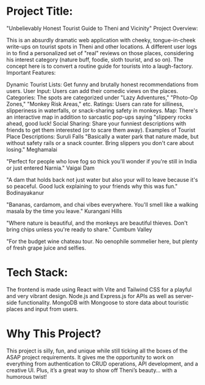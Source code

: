 # Project Title:

"Unbelievably Honest Tourist Guide to Theni and Vicinity" Project Overview:

This is an absurdly dramatic web application with cheeky, tongue-in-cheek write-ups on tourist spots in Theni and other locations. A different user logs in to find a personalized set of "real" reviews on those places, considering his interest category (nature buff, foodie, sloth tourist, and so on). The concept here is to convert a routine guide for tourists into a laugh-factory. Important Features:

Dynamic Tourist Lists: Get funny and brutally honest recommendations from users. User Input: Users can add their comedic views on the places. Categories: The spots are categorized under "Lazy Adventures," "Photo-Op Zones," "Monkey Risk Areas," etc. Ratings: Users can rate for silliness, slipperiness in waterfalls, or snack-sharing safety in monkeys. Map: There's an interactive map in addition to sarcastic pop-ups saying "slippery rocks ahead, good luck! Social Sharing: Share your funniest descriptions with friends to get them interested (or to scare them away). Examples of Tourist Place Descriptions: Suruli Falls "Basically a water park that nature made, but without safety rails or a snack counter. Bring slippers you don't care about losing." Meghamalai  

"Perfect for people who love fog so thick you'll wonder if you're still in India or just entered Narnia." Vaigai Dam

"A dam that holds back not just water but also your will to leave because it's so peaceful. Good luck explaining to your friends why this was fun." Bodinayakanur

"Bananas, cardamom, and chai vibes everywhere. You'll smell like a walking masala by the time you leave." Kurangani Hills

"Where nature is beautiful, and the monkeys are beautiful thieves. Don't bring chips unless you're ready to share." Cumbum Valley

"For the budget wine chateau tour. No oenophile sommelier here, but plenty of fresh grape juice and selfies.

# Tech Stack:

The frontend is made using React with Vite and Tailwind CSS for a playful and very vibrant design. Node.js and Express.js for APIs as well as server-side functionality. MongoDB with Mongoose to store data about touristic places and input from users.

# Why This Project?

This project is silly, fun, and unique while still ticking all the boxes of the ASAP project requirements. It gives me the opportunity to work on everything from authentication to CRUD operations, API development, and a creative UI. Plus, it’s a great way to show off Theni’s beauty… with a humorous twist!
